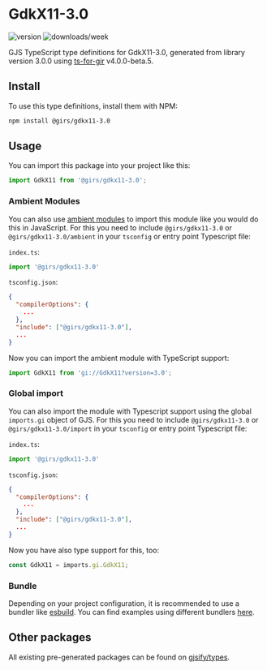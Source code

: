 
# GdkX11-3.0

![version](https://img.shields.io/npm/v/@girs/gdkx11-3.0)
![downloads/week](https://img.shields.io/npm/dw/@girs/gdkx11-3.0)


GJS TypeScript type definitions for GdkX11-3.0, generated from library version 3.0.0 using [ts-for-gir](https://github.com/gjsify/ts-for-gir) v4.0.0-beta.5.


## Install

To use this type definitions, install them with NPM:
```bash
npm install @girs/gdkx11-3.0
```

## Usage

You can import this package into your project like this:
```ts
import GdkX11 from '@girs/gdkx11-3.0';
```

### Ambient Modules

You can also use [ambient modules](https://github.com/gjsify/ts-for-gir/tree/main/packages/cli#ambient-modules) to import this module like you would do this in JavaScript.
For this you need to include `@girs/gdkx11-3.0` or `@girs/gdkx11-3.0/ambient` in your `tsconfig` or entry point Typescript file:

`index.ts`:
```ts
import '@girs/gdkx11-3.0'
```

`tsconfig.json`:
```json
{
  "compilerOptions": {
    ...
  },
  "include": ["@girs/gdkx11-3.0"],
  ...
}
```

Now you can import the ambient module with TypeScript support: 

```ts
import GdkX11 from 'gi://GdkX11?version=3.0';
```

### Global import

You can also import the module with Typescript support using the global `imports.gi` object of GJS.
For this you need to include `@girs/gdkx11-3.0` or `@girs/gdkx11-3.0/import` in your `tsconfig` or entry point Typescript file:

`index.ts`:
```ts
import '@girs/gdkx11-3.0'
```

`tsconfig.json`:
```json
{
  "compilerOptions": {
    ...
  },
  "include": ["@girs/gdkx11-3.0"],
  ...
}
```

Now you have also type support for this, too:

```ts
const GdkX11 = imports.gi.GdkX11;
```

### Bundle

Depending on your project configuration, it is recommended to use a bundler like [esbuild](https://esbuild.github.io/). You can find examples using different bundlers [here](https://github.com/gjsify/ts-for-gir/tree/main/examples).

## Other packages

All existing pre-generated packages can be found on [gjsify/types](https://github.com/gjsify/types).

